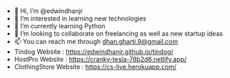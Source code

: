 - 👋 Hi, I’m @edwindhanjr
- 👀 I’m interested in learning new technologies
- 🌱 I’m currently learning Python
- 💞️ I’m looking to collaborate on freelancing as well as new startup ideas
- 📫 You can reach me through dhan.gharti.9@gmail.com
- Tindog Website : https://edwindhanjr.github.io/tindog/
- HostPro Website : https://cranky-tesla-78b2d6.netlify.app/
- ClothingStore Website : https://cs-live.herokuapp.com/

<!---
edwindhanjr/edwindhanjr is a ✨ special ✨ repository because its `README.md` (this file) appears on your GitHub profile.
You can click the Preview link to take a look at your changes.
--->
